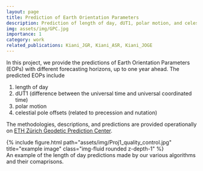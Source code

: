 ```yaml
---
layout: page
title: Prediction of Earth Orientation Parameters
description: Prediction of length of day, dUT1, polar motion, and celestial pole offsets
img: assets/img/GPC.jpg
importance: 1
category: work
related_publications: Kiani_JGR, Kiani_ASR, Kiani_JOGE
---
```


In this project, we provide the predictions of Earth Orientation Parameters (EOPs) with different forecasting horizons, up to one year ahead. The predicted EOPs include

1. length of day
2. dUT1 (difference between the universal time and universal coordinated time)
3. polar motion
4. celestial pole offsets (related to precession and nutation)

The methodologies, descriptions, and predictions are provided operationally on [ETH Zürich Geodetic Prediction Center](https://gpc.ethz.ch/EOP/).

<div class="row">
    <div class="col-sm mt-3 mt-md-0">
        {% include figure.html path="assets/img/Proj1_quality_control.jpg" title="example image" class="img-fluid rounded z-depth-1" %}
    </div>
</div>
<div class="caption">
    An example of the length of day predictions made by our various algorithms and their comaprisons.
</div>

